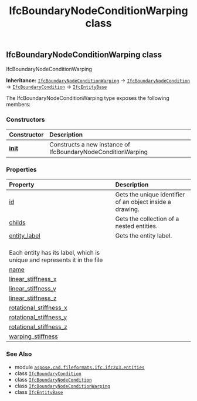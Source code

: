 ﻿---
title: IfcBoundaryNodeConditionWarping class
second_title: Aspose.CAD for Python via .NET API References
description: 
type: docs
weight: 490
url: /python-net/aspose.cad.fileformats.ifc.ifc2x3.entities/ifcboundarynodeconditionwarping/
is_root: false
---

## IfcBoundaryNodeConditionWarping class

IfcBoundaryNodeConditionWarping



**Inheritance:** [`IfcBoundaryNodeConditionWarping`](/cad/python-net/aspose.cad.fileformats.ifc.ifc2x3.entities/ifcboundarynodeconditionwarping) → 
[`IfcBoundaryNodeCondition`](/cad/python-net/aspose.cad.fileformats.ifc.ifc2x3.entities/ifcboundarynodecondition) → 
[`IfcBoundaryCondition`](/cad/python-net/aspose.cad.fileformats.ifc.ifc2x3.entities/ifcboundarycondition) → 
[`IfcEntityBase`](/cad/python-net/aspose.cad.fileformats.ifc/ifcentitybase)



The IfcBoundaryNodeConditionWarping type exposes the following members:

### Constructors
| Constructor | Description |
| :- | :- |
| [__init__](/cad/python-net/aspose.cad.fileformats.ifc.ifc2x3.entities/ifcboundarynodeconditionwarping/__init__/#) | Constructs a new instance of IfcBoundaryNodeConditionWarping |


### Properties
| Property | Description |
| :- | :- |
| [id](/cad/python-net/aspose.cad.fileformats.ifc.ifc2x3.entities/ifcboundarynodeconditionwarping/id) | Gets the unique identifier of an object inside a drawing. |
| [childs](/cad/python-net/aspose.cad.fileformats.ifc.ifc2x3.entities/ifcboundarynodeconditionwarping/childs) | Gets the collection of a nested entities. |
| [entity_label](/cad/python-net/aspose.cad.fileformats.ifc.ifc2x3.entities/ifcboundarynodeconditionwarping/entity_label) | Gets the entity label.<br/>Each entity has its label, which is unique and represents it in the file |
| [name](/cad/python-net/aspose.cad.fileformats.ifc.ifc2x3.entities/ifcboundarynodeconditionwarping/name) |  |
| [linear_stiffness_x](/cad/python-net/aspose.cad.fileformats.ifc.ifc2x3.entities/ifcboundarynodeconditionwarping/linear_stiffness_x) |  |
| [linear_stiffness_y](/cad/python-net/aspose.cad.fileformats.ifc.ifc2x3.entities/ifcboundarynodeconditionwarping/linear_stiffness_y) |  |
| [linear_stiffness_z](/cad/python-net/aspose.cad.fileformats.ifc.ifc2x3.entities/ifcboundarynodeconditionwarping/linear_stiffness_z) |  |
| [rotational_stiffness_x](/cad/python-net/aspose.cad.fileformats.ifc.ifc2x3.entities/ifcboundarynodeconditionwarping/rotational_stiffness_x) |  |
| [rotational_stiffness_y](/cad/python-net/aspose.cad.fileformats.ifc.ifc2x3.entities/ifcboundarynodeconditionwarping/rotational_stiffness_y) |  |
| [rotational_stiffness_z](/cad/python-net/aspose.cad.fileformats.ifc.ifc2x3.entities/ifcboundarynodeconditionwarping/rotational_stiffness_z) |  |
| [warping_stiffness](/cad/python-net/aspose.cad.fileformats.ifc.ifc2x3.entities/ifcboundarynodeconditionwarping/warping_stiffness) |  |



### See Also
* module [`aspose.cad.fileformats.ifc.ifc2x3.entities`](..)
* class [`IfcBoundaryCondition`](/cad/python-net/aspose.cad.fileformats.ifc.ifc2x3.entities/ifcboundarycondition)
* class [`IfcBoundaryNodeCondition`](/cad/python-net/aspose.cad.fileformats.ifc.ifc2x3.entities/ifcboundarynodecondition)
* class [`IfcBoundaryNodeConditionWarping`](/cad/python-net/aspose.cad.fileformats.ifc.ifc2x3.entities/ifcboundarynodeconditionwarping)
* class [`IfcEntityBase`](/cad/python-net/aspose.cad.fileformats.ifc/ifcentitybase)
